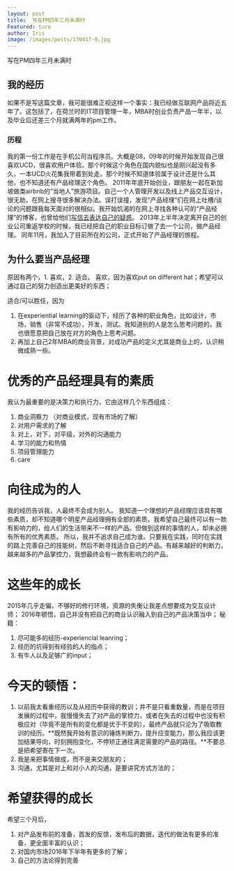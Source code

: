 ```yaml
---
layout: post
title:  写在PM四年三月未满时
Featured: ture
author: Iris
image: /images/posts/170417-8.jpg
---
```


写在PM四年三月未满时
## 我的经历
如果不是写这篇文章，我可能很难正视这样一个事实：我已经做互联网产品将近五年了。这包括了，在荷兰时的IT项目管理一年，MBA时创业负责产品一年半，以及毕业后还差三个月就满两年的pm工作。

### 历程
我的第一份工作是在手机公司当程序员。大概是08，09年的时候开始发现自己很喜欢UCD，很喜欢用户体验。那个时候这个角色在国内貌似也是刚兴起没有多久，一本UCD火花集我带着到处走。那个时候不知道体验属于设计还是什么其他，也不知道还有产品经理这个角色。
2011年年底开始创业，跟朋友一起在新加坡做类airbnb的“当地人”旅游项目。自己一个人管理开发以及线上产品交互设计，很无助，在网上搜寻很多解决办法。误打误撞，发现“产品经理”们在网上吐槽/谈论的问题跟我每天面对的很相似。我开始饥渴的在网上寻找各种认可的“产品经理”的博客，也曾给他们[写信去表达自己的疑惑][1]。
2013年上半年决定离开自己的创业公司重返学校的时候，我已经把自己的职业目标订做了去一个公司，做产品经理。
同年11月，我加入了目前所在的公司，正式开始了产品经理的旅程。

## 为什么要当产品经理
原因有两个，1. 喜欢，2. 适合。
喜欢，因为喜欢put on different hat；希望可以通过自己的努力创造出更美好的东西；

适合/可以胜任，因为
1. 在experiential learning的驱动下，经历了各种的职业角色，比如设计，市场，销售（非常不成功），开发，测试。我知道别的人是怎么思考问题的，我也很愿意把自己放在对方的角色上思考问题。
2. 再加上自己2年MBA的商业背景，对成功产品的定义尤其是商业上的，认识稍微成熟一些。

# 优秀的产品经理具有的素质
我认为最重要的是决策力和执行力，它由这样几个东西组成：
1. 商业洞察力 （对商业模式，现有市场的了解）
2. 对用户需求的了解
3. 对上，对下，对平级，对外的沟通能力
4. 学习的能力和热情
5. 项目管理能力
6. care

# 向往成为的人
我的经历告诉我，人最终不会成为别人。
我知道一个理想的产品经理应该具有哪些素质，却不知道哪个明星产品经理拥有全部的素质。我希望自己最终可以有一款有影响力的，给人们的生活带来不一样的产品。但做到这样的事情的人，却未必拥有所有的优秀素质。
所以，我并不追求自己成为谁。只要我在实践，同时在实践的路上完善自己的技能树，然后不断寻找适合自己的产品。有越来越好的判断力，越来越多的产品掌控力，我想最终会有一款有影响力的产品。

# 这些年的成长
2015年几乎走偏，不够好的修行环境，资源的失衡让我差点想要成为交互设计师；
2016年顿悟，自己并没有把自己的商业认识融入到自己的产品决策当中；
秘籍：
1. 尽可能多的经历-experiencial leanring；
2. 经历的坑得到有经验的人的指点；
3. 有牛人以及足够广的input；


# 今天的顿悟：
1. 以前我太看重经历以及从经历中获得的教训；并不是只看重数量，而是在项目发展的过程中，我慢慢失去了对产品的掌控力，或者在失去的过程中也没有积极应对（毕竟不是所有的变化都是优于不变的），最终产品就只沦为了吸取教训的经历。**既然我开始有意识的锤炼判断力，提升应变能力，那么我应该更加结果导向，时刻拥抱变化，不停矫正通往满足需要的产品的路径。**不要总是把希望寄在下一次。
2. 我是来把事情做成，而不是来交朋友的；
3. 沟通，尤其是对上和对小人的沟通，是要讲究方式方法的；

# 希望获得的成长
希望三个月后，
1. 对产品发布前的准备，首发的反馈，发布后的数据，迭代的做法有更多的准备，更全面丰富的认识；
2. 对国内市场2016年下半年有更多的了解；
3. 自己的方法论得到完善

[1]:	http://firecacada.blog.163.com/blog/static/70743762012610111439404/